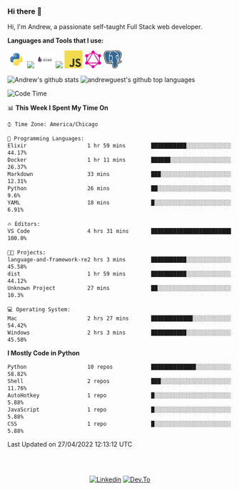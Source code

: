### Hi there 👋

Hi, I'm Andrew, a passionate self-taught Full Stack web developer.

**Languages and Tools that I use:**  

<code><img height="40" src="https://raw.githubusercontent.com/github/explore/80688e429a7d4ef2fca1e82350fe8e3517d3494d/topics/python/python.png"></code>
<code><img height="40" src="https://fastapi.tiangolo.com/img/logo-margin/logo-teal.png"></code>
<code><img height="40" src="https://raw.githubusercontent.com/github/explore/d106aa3f6fa091ab80ab5c8cf0d931baff3caaea/topics/elixir/elixir.png"></code>
<code><img height="40" src="https://img.stackshare.io/service/3262/-s9uoLIN.png"></code>
<code><img height="40" src="https://raw.githubusercontent.com/github/explore/80688e429a7d4ef2fca1e82350fe8e3517d3494d/topics/javascript/javascript.png"></code>
<code><img height="40" src="https://raw.githubusercontent.com/github/explore/5c058a388828bb5fde0bcafd4bc867b5bb3f26f3/topics/graphql/graphql.png"></code>
<code><img height="40" src="https://raw.githubusercontent.com/github/explore/80688e429a7d4ef2fca1e82350fe8e3517d3494d/topics/postgresql/postgresql.png"></code>

![Andrew's github stats](https://github-readme-stats.vercel.app/api?username=andrewguest&show_icons=true&theme=vue-dark&count_private=true)
<img height="180em" src="https://github-readme-stats.vercel.app/api/top-langs/?username=andrewguest&theme=vue-dark&layout=compact" alt="andrewguest's github top languages" />

<!--START_SECTION:waka-->
![Code Time](http://img.shields.io/badge/Code%20Time-1%2C067%20hrs%2029%20mins-blue)

📊 **This Week I Spent My Time On** 

```text
⌚︎ Time Zone: America/Chicago

💬 Programming Languages: 
Elixir                   1 hr 59 mins        ███████████░░░░░░░░░░░░░░   44.17% 
Docker                   1 hr 11 mins        ██████░░░░░░░░░░░░░░░░░░░   26.37% 
Markdown                 33 mins             ███░░░░░░░░░░░░░░░░░░░░░░   12.31% 
Python                   26 mins             ██░░░░░░░░░░░░░░░░░░░░░░░   9.6% 
YAML                     18 mins             █░░░░░░░░░░░░░░░░░░░░░░░░   6.91%

🔥 Editors: 
VS Code                  4 hrs 31 mins       █████████████████████████   100.0%

🐱‍💻 Projects: 
language-and-framework-re2 hrs 3 mins        ███████████░░░░░░░░░░░░░░   45.58% 
dist                     1 hr 59 mins        ███████████░░░░░░░░░░░░░░   44.12% 
Unknown Project          27 mins             ██░░░░░░░░░░░░░░░░░░░░░░░   10.3%

💻 Operating System: 
Mac                      2 hrs 27 mins       █████████████░░░░░░░░░░░░   54.42% 
Windows                  2 hrs 3 mins        ███████████░░░░░░░░░░░░░░   45.58%

```

**I Mostly Code in Python** 

```text
Python                   10 repos            ██████████████░░░░░░░░░░░   58.82% 
Shell                    2 repos             ███░░░░░░░░░░░░░░░░░░░░░░   11.76% 
AutoHotkey               1 repo              █░░░░░░░░░░░░░░░░░░░░░░░░   5.88% 
JavaScript               1 repo              █░░░░░░░░░░░░░░░░░░░░░░░░   5.88% 
CSS                      1 repo              █░░░░░░░░░░░░░░░░░░░░░░░░   5.88%

```



 Last Updated on 27/04/2022 12:13:12 UTC
<!--END_SECTION:waka-->

<br><br>
<p align="center">
   <a href="https://www.linkedin.com/in/andrew-guest-a891759a" target="_blank"><img src="https://img.shields.io/badge/LinkedIn-0077B5?style=for-the-badge&logo=linkedin&logoColor=white" alt="Linkedin"></a>
  <a href="https://dev.to/aguest" target="_blank"><img src="https://img.shields.io/badge/Dev.to-0A0A0A?style=for-the-badge&logo=dev%2Eto&logoColor=white" alt="Dev.To"></a>
</p>
